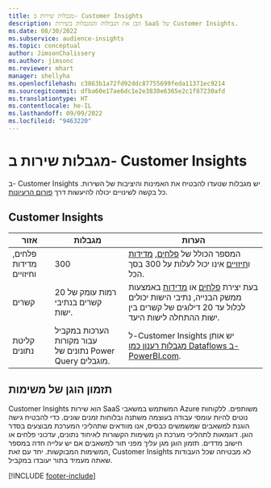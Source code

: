 ```yaml
---
title: מגבלות שירות ב- Customer Insights
description: הבן את הגבולות והמגבלות בשירות SaaS של Customer Insights.
ms.date: 08/30/2022
ms.subservice: audience-insights
ms.topic: conceptual
author: JimsonChalissery
ms.author: jimsonc
ms.reviewer: mhart
manager: shellyha
ms.openlocfilehash: c3863b1a72fd92ddc87755699feda11371ec9214
ms.sourcegitcommit: dfba60e17ae6dc1e2e3830e6365e2c1f87230afd
ms.translationtype: HT
ms.contentlocale: he-IL
ms.lasthandoff: 09/09/2022
ms.locfileid: "9463220"
---
```

# <a name="service-limits-in-customer-insights"></a>מגבלות שירות ב- Customer Insights

 ב- Customer Insights יש מגבלות שנועדו להבטיח את האמינות והיציבות של השירות. כל בקשה לשינויים יכולה להיעשות דרך [פורום הרעיונות](https://go.microsoft.com/fwlink/?linkid=2074172).

## <a name="customer-insights"></a>Customer Insights

| אזור  | מגבלות  | הערות |
|-------------|---------------------------------------------------------------------|---------------------------------------------------------------------|
| פלחים, מדידות וחיזויים | 300  | המספר הכולל של [פלחים](segments.md), [מדידות](measures.md) ו[חיזויים](predictions-overview.md) אינו יכול לעלות על 300 בסך הכל.  |
| קשרים | 20 רמות עומק של קשרים בנתיבי ישות. | בעת יצירת [פלחים](segments.md) או [מדידות](measures.md) באמצעות ממשק הבנייה, נתיבי הישות יכולים לכלול עד 20 דילוגים של קשרים בין ישות ההתחלה לישות היעד.  |
|קליטת נתונים| הערכות במקביל עבור מקורות נתונים של Power Query מוגבלים. | ל-Customer Insights יש אותן [מגבלות רענון כמו Dataflows ב- PowerBI.com](/power-query/power-query-online-limits#refresh-limits). |

## <a name="fair-scheduling-of-jobs"></a>תזמון הוגן של משימות

Customer Insights הוא שירות SaaS המשתמש במשאבי Azure משותפים. ללקוחות נוטים להיות עומסי עבודה בעוצמה משתנה ובלוחות זמנים שונים. כדי להבטיח גישה הוגנת למשאבים שמשמשים כבסיס, אנו מוודאים שתהליכי המערכת מבוצעים בסדר הוגן. דוגמאות לתהליכי מערכת הן משימות הקשורות לאיחוד נתונים, עדכוני פלחים או חישוב מדדים. תזמון הוגן מגן עליך מפני תור למשאבים אם יש עלייה חדה במספר המשימות המבוקשות. יחד עם זאת, Customer Insights לא מבטיחה שכל העבודות שאתה מעמיד בתור יעובדו במקביל.

[!INCLUDE [footer-include](includes/footer-banner.md)]

